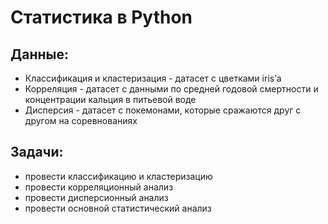 # Статистика в Python

## Данные:
- Классификация и кластеризация - датасет с цветками iris’а
- Корреляция - датасет с данными по средней годовой смертности и концентрации кальция в питьевой воде
- Дисперсия - датасет с покемонами, которые сражаются друг с другом на соревнованиях


## Задачи:
- провести классификацию и кластеризацию
- провести корреляционный анализ
- провести дисперсионный анализ
- провести основной статистический анализ
